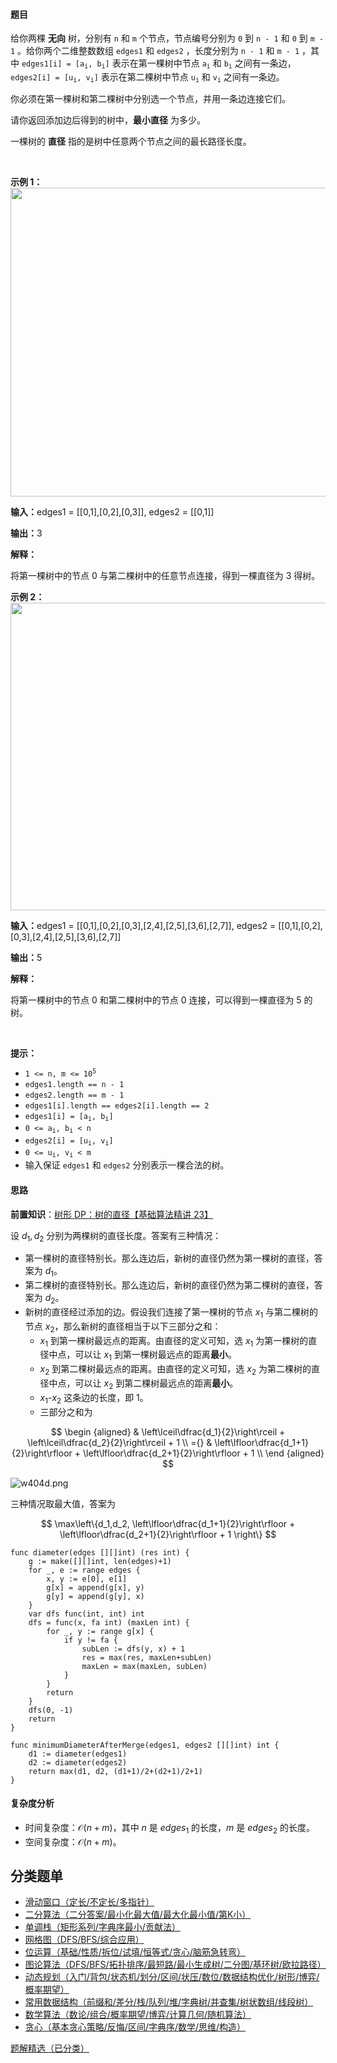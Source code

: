 #### 题目

<p>给你两棵 <strong>无向</strong>&nbsp;树，分别有&nbsp;<code>n</code> 和&nbsp;<code>m</code>&nbsp;个节点，节点编号分别为&nbsp;<code>0</code>&nbsp;到&nbsp;<code>n - 1</code>&nbsp;和&nbsp;<code>0</code>&nbsp;到&nbsp;<code>m - 1</code>&nbsp;。给你两个二维整数数组&nbsp;<code>edges1</code> 和&nbsp;<code>edges2</code>&nbsp;，长度分别为&nbsp;<code>n - 1</code> 和&nbsp;<code>m - 1</code>&nbsp;，其中&nbsp;<code>edges1[i] = [a<sub>i</sub>, b<sub>i</sub>]</code>&nbsp;表示在第一棵树中节点&nbsp;<code>a<sub>i</sub></code> 和&nbsp;<code>b<sub>i</sub></code>&nbsp;之间有一条边，<code>edges2[i] = [u<sub>i</sub>, v<sub>i</sub>]</code>&nbsp;表示在第二棵树中节点&nbsp;<code>u<sub>i</sub></code> 和&nbsp;<code>v<sub>i</sub></code>&nbsp;之间有一条边。</p>

<p>你必须在第一棵树和第二棵树中分别选一个节点，并用一条边连接它们。</p>

<p>请你返回添加边后得到的树中，<strong>最小直径</strong>&nbsp;为多少。</p>

<p>一棵树的 <strong>直径</strong>&nbsp;指的是树中任意两个节点之间的最长路径长度。</p>

<p>&nbsp;</p>

<p><b>示例 1：</b><img alt="" src="https://assets.leetcode.com/uploads/2024/04/22/example11-transformed.png" style="width: 1000px; height: 494px;" /></p>

<div class="example-block">
<p><span class="example-io"><b>输入：</b>edges1 = [[0,1],[0,2],[0,3]], edges2 = [[0,1]]</span></p>

<p><span class="example-io"><b>输出：</b>3</span></p>

<p><strong>解释：</strong></p>

<p>将第一棵树中的节点 0 与第二棵树中的任意节点连接，得到一棵直径为 3 得树。</p>
</div>

<p><strong class="example">示例 2：<img alt="" src="https://assets.leetcode.com/uploads/2024/04/22/example211.png" style="width: 1000px; height: 492px;" /></strong></p>

<div class="example-block">
<p><span class="example-io"><b>输入：</b>edges1 = [[0,1],[0,2],[0,3],[2,4],[2,5],[3,6],[2,7]], edges2 = [[0,1],[0,2],[0,3],[2,4],[2,5],[3,6],[2,7]]</span></p>

<p><span class="example-io"><b>输出：</b>5</span></p>

<p><strong>解释：</strong></p>

<p>将第一棵树中的节点 0 和第二棵树中的节点 0 连接，可以得到一棵直径为 5 的树。</p>
</div>

<p>&nbsp;</p>

<p><strong>提示：</strong></p>

<ul>
	<li><code>1 &lt;= n, m &lt;= 10<sup>5</sup></code></li>
	<li><code>edges1.length == n - 1</code></li>
	<li><code>edges2.length == m - 1</code></li>
	<li><code>edges1[i].length == edges2[i].length == 2</code></li>
	<li><code>edges1[i] = [a<sub>i</sub>, b<sub>i</sub>]</code></li>
	<li><code>0 &lt;= a<sub>i</sub>, b<sub>i</sub> &lt; n</code></li>
	<li><code>edges2[i] = [u<sub>i</sub>, v<sub>i</sub>]</code></li>
	<li><code>0 &lt;= u<sub>i</sub>, v<sub>i</sub> &lt; m</code></li>
	<li>输入保证&nbsp;<code>edges1</code> 和&nbsp;<code>edges2</code>&nbsp;分别表示一棵合法的树。</li>
</ul>

#### 思路

**前置知识**：[树形 DP：树的直径【基础算法精讲 23】](https://www.bilibili.com/video/BV17o4y187h1/)

设 $d_1,d_2$ 分别为两棵树的直径长度。答案有三种情况：

- 第一棵树的直径特别长。那么连边后，新树的直径仍然为第一棵树的直径，答案为 $d_1$。
- 第二棵树的直径特别长。那么连边后，新树的直径仍然为第二棵树的直径，答案为 $d_2$。
- 新树的直径经过添加的边。假设我们连接了第一棵树的节点 $x_1$ 与第二棵树的节点 $x_2$，那么新树的直径相当于以下三部分之和：
  - $x_1$ 到第一棵树最远点的距离。由直径的定义可知，选 $x_1$ 为第一棵树的直径中点，可以让 $x_1$ 到第一棵树最远点的距离**最小**。
  - $x_2$ 到第二棵树最远点的距离。由直径的定义可知，选 $x_2$ 为第二棵树的直径中点，可以让 $x_2$ 到第二棵树最远点的距离**最小**。
  - $x_1\text{-}x_2$ 这条边的长度，即 $1$。
  - 三部分之和为

$$
\begin {aligned}
& \left\lceil\dfrac{d_1}{2}\right\rceil + \left\lceil\dfrac{d_2}{2}\right\rceil + 1   \\
={} & \left\lfloor\dfrac{d_1+1}{2}\right\rfloor + \left\lfloor\dfrac{d_2+1}{2}\right\rfloor + 1       \\
\end {aligned}
$$

![w404d.png](https://pic.leetcode.cn/1719719529-GSlAHr-w404d.png)

三种情况取最大值，答案为

$$
\max\left\{d_1,d_2, \left\lfloor\dfrac{d_1+1}{2}\right\rfloor + \left\lfloor\dfrac{d_2+1}{2}\right\rfloor + 1  \right\}
$$

```
func diameter(edges [][]int) (res int) {
	g := make([][]int, len(edges)+1)
	for _, e := range edges {
		x, y := e[0], e[1]
		g[x] = append(g[x], y)
		g[y] = append(g[y], x)
	}
	var dfs func(int, int) int
	dfs = func(x, fa int) (maxLen int) {
		for _, y := range g[x] {
			if y != fa {
				subLen := dfs(y, x) + 1
				res = max(res, maxLen+subLen)
				maxLen = max(maxLen, subLen)
			}
		}
		return
	}
	dfs(0, -1)
	return
}

func minimumDiameterAfterMerge(edges1, edges2 [][]int) int {
	d1 := diameter(edges1)
	d2 := diameter(edges2)
	return max(d1, d2, (d1+1)/2+(d2+1)/2+1)
}
```

#### 复杂度分析

- 时间复杂度：$\mathcal{O}(n+m)$，其中 $n$ 是 $\textit{edges}_1$ 的长度，$m$ 是 $\textit{edges}_2$ 的长度。
- 空间复杂度：$\mathcal{O}(n+m)$。

## 分类题单

- [滑动窗口（定长/不定长/多指针）](https://leetcode.cn/circle/discuss/0viNMK/)
- [二分算法（二分答案/最小化最大值/最大化最小值/第K小）](https://leetcode.cn/circle/discuss/SqopEo/)
- [单调栈（矩形系列/字典序最小/贡献法）](https://leetcode.cn/circle/discuss/9oZFK9/)
- [网格图（DFS/BFS/综合应用）](https://leetcode.cn/circle/discuss/YiXPXW/)
- [位运算（基础/性质/拆位/试填/恒等式/贪心/脑筋急转弯）](https://leetcode.cn/circle/discuss/dHn9Vk/)
- [图论算法（DFS/BFS/拓扑排序/最短路/最小生成树/二分图/基环树/欧拉路径）](https://leetcode.cn/circle/discuss/01LUak/)
- [动态规划（入门/背包/状态机/划分/区间/状压/数位/数据结构优化/树形/博弈/概率期望）](https://leetcode.cn/circle/discuss/tXLS3i/)
- [常用数据结构（前缀和/差分/栈/队列/堆/字典树/并查集/树状数组/线段树）](https://leetcode.cn/circle/discuss/mOr1u6/)
- [数学算法（数论/组合/概率期望/博弈/计算几何/随机算法）](https://leetcode.cn/circle/discuss/IYT3ss/)
- [贪心（基本贪心策略/反悔/区间/字典序/数学/思维/构造）](https://leetcode.cn/circle/discuss/g6KTKL/)

[题解精选（已分类）](https://github.com/EndlessCheng/codeforces-go/blob/master/leetcode/SOLUTIONS.md)